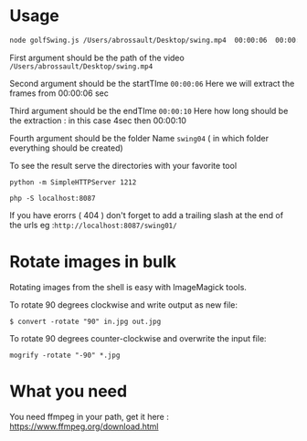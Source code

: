 # Usage

```bash
node golfSwing.js /Users/abrossault/Desktop/swing.mp4  00:00:06  00:00:10  swing04
```

First argument should be the path of the video ``` /Users/abrossault/Desktop/swing.mp4 ```

Second argument should be the startTIme ```00:00:06``` Here we will extract the frames from 00:00:06 sec 

Third argument should be the endTIme ```00:00:10``` Here how long should be the extraction : in this case 4sec then  00:00:10

Fourth argument should be the folder Name ```swing04``` ( in which folder everything should be created)


To see the result serve the directories with your favorite tool 

```python -m SimpleHTTPServer 1212```

```php -S localhost:8087``` 

If you have erorrs ( 404 ) don't forget to add a trailing slash at the end of the urls eg :```http://localhost:8087/swing01/``` 


# Rotate images in bulk 

Rotating images from the shell is easy with ImageMagick tools.

To rotate 90 degrees clockwise and write output as new file:
```
$ convert -rotate "90" in.jpg out.jpg
```

To rotate 90 degrees counter-clockwise and overwrite the input file:

```
mogrify -rotate "-90" *.jpg 
```


# What you need 

You need ffmpeg in your path, get it here : https://www.ffmpeg.org/download.html